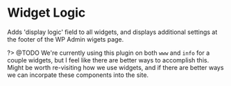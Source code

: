 # Widget Logic

Adds 'display logic' field to all widgets, and displays additional settings at the footer of the WP Admin wigets page.

?> @TODO We're currently using this plugin on both `www` and `info` for a couple widgets, but I feel like there are better ways to accomplish this. Might be worth re-visiting how we use widgets, and if there are better ways we can incorpate these components into the site.

